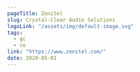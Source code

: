 ```yaml
---
pageTitle: Zenitel
slug: Crystal-Clear Audio Solutions
logoLink: "/assets/img/default-image.svg"
tags:
  - gc
  - co
link: "https://www.zenitel.com/"
date: 2020-05-01
---
```

